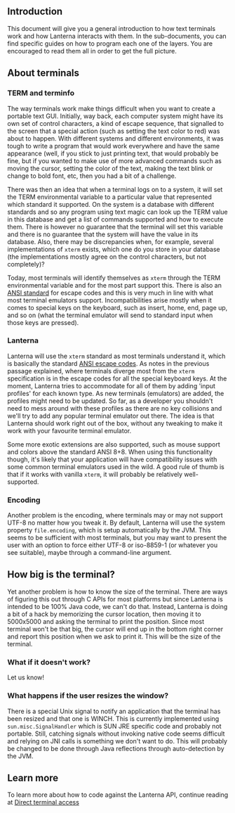 ## Introduction
This document will give you a general introduction to how text terminals work and how Lanterna interacts with them. 
In the sub-documents, you can find specific guides on how to program each one of the layers. 
You are encouraged to read them all in order to get the full picture.

## About terminals
### TERM and terminfo 
The way terminals work make things difficult when you want to create a portable text GUI. Initially, way back, each 
computer system might have its own set of control characters, a kind of escape sequence, that signalled to the screen 
that a special action (such as setting the text color to red) was about to happen. With different systems and different 
environments, it was tough to write a program that would work everywhere and have the same appearance (well, if you stick 
to just printing text, that would probably be fine, but if you wanted to make use of more advanced commands such as moving the 
cursor, setting the color of the text, making the text blink or change to bold font, etc, then you had a bit of a 
challenge.

There was then an idea that when a terminal logs on to a system, it will set the TERM environmental variable to a 
particular value that represented which standard it supported. On the system is a database with different standards 
and so any program using text magic can look up the TERM value in this database and get a list of commands supported and 
how to execute them. There is however no guarantee that the terminal will set this variable and there is no guarantee 
that the system will have the value in its database. Also, there may be discrepancies when, for example, several 
implementations of `xterm` exists, which one do you store in your database (the implementations mostly agree on the 
control characters, but not completely)?

Today, most terminals will identify themselves as `xterm` through the TERM environmental variable and for the most part 
support this. There is also an [ANSI standard](http://en.wikipedia.org/wiki/ANSI_escape_code) for escape codes and this 
is very much in line with what most terminal emulators support. Incompatibilities arise mostly when it comes to 
special keys on the keyboard, such as insert, home, end, page up, and so on (what the terminal emulator will send to 
standard input when those keys are pressed).

### Lanterna
Lanterna will use the `xterm` standard as most terminals understand it, which is basically the standard 
[ANSI escape codes](http://en.wikipedia.org/wiki/ANSI_escape_code). As notes in the previous passage explained, where terminals 
diverge most from the `xterm` specification is in the escape codes for all the special keyboard keys. At the moment, Lanterna 
tries to accommodate for all of them by adding 'input profiles' for each known type. As new terminals (emulators) are 
added, the profiles might need to be updated. So far, as a developer you shouldn't need to mess around with these 
profiles as there are no key collisions and we'll try to add any popular terminal emulator out there. The idea is that 
Lanterna should work right out of the box, without any tweaking to make it work with your favourite terminal emulator.

Some more exotic extensions are also supported, such as mouse support and colors above the standard ANSI 8+8. When using
this functionality though, it's likely that your application will have compatibility issues with some common terminal
emulators used in the wild. A good rule of thumb is that if it works with vanilla `xterm`, it will probably be 
relatively well-supported.

### Encoding
Another problem is the encoding, where terminals may or may not support UTF-8 no matter how you tweak it. By default, 
Lanterna will use the system property `file.encoding`, which is setup automatically by the JVM. This seems to be 
sufficient with most terminals, but you may want to present the user with an option to force either UTF-8 or iso-8859-1
(or whatever you see suitable), maybe through a command-line argument.

## How big is the terminal?
Yet another problem is how to know the size of the terminal. There are ways of figuring this out through C APIs for most 
platforms but since Lanterna is intended to be 100% Java code, we can't do that. Instead, Lanterna is doing a bit of a 
hack by memorizing the cursor location, then moving it to 5000x5000 and asking the terminal to print the position. Since 
most terminal won't be that big, the cursor will end up in the bottom right corner and report this position when we ask 
to print it. This will be the size of the terminal.

### What if it doesn't work?
Let us know!

### What happens if the user resizes the window?
There is a special Unix signal to notify an application that the terminal has been resized and that one is WINCH. This 
is currently implemented using `sun.misc.SignalHandler` which is SUN JRE specific code and probably not portable. Still, 
catching signals without invoking native code seems difficult and relying on JNI calls is something we don't want to do. 
This will probably be changed to be done through Java reflections through auto-detection by the JVM.

## Learn more
To learn more about how to code against the Lanterna API, continue reading at [Direct terminal access](using-terminal.md)

